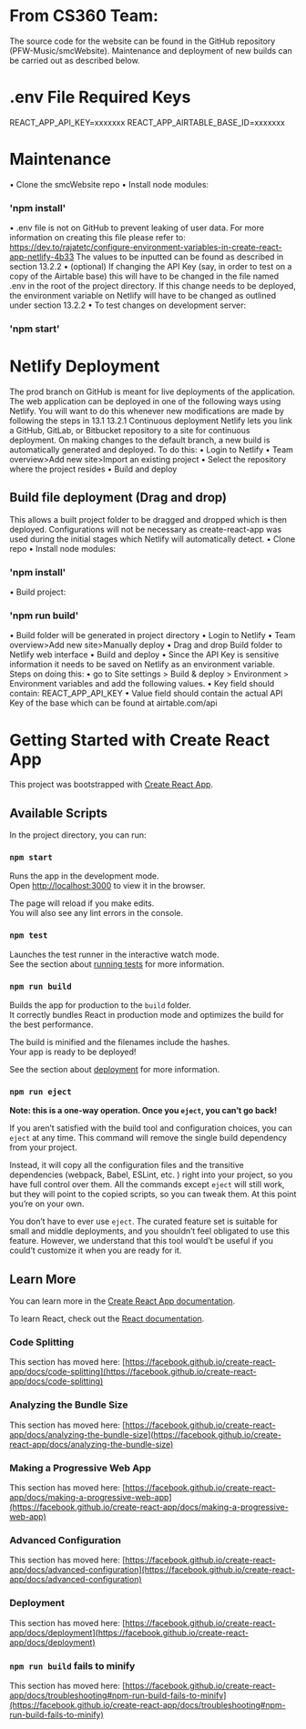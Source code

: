 # From CS360 Team:

The source code for the website can be found in the GitHub repository (PFW-Music/smcWebsite). Maintenance and deployment
of new builds can be carried out as described below.

# .env File Required Keys

REACT_APP_API_KEY=xxxxxxx
REACT_APP_AIRTABLE_BASE_ID=xxxxxxx

# Maintenance

• Clone the smcWebsite repo
• Install node modules:

### 'npm install'

• .env file is not on GitHub to prevent leaking of user data. For more information on creating this file please refer
to: https://dev.to/rajatetc/configure-environment-variables-in-create-react-app-netlify-4b33
The values to be inputted can be found as described in section 13.2.2
• (optional) If changing the API Key (say, in order to test on a copy of the Airtable base) this will have to be changed
in the file named .env in the root of the project directory. If this change needs to be deployed, the environment
variable on Netlify will have to be changed as outlined under section 13.2.2
• To test changes on development server:

### 'npm start'

# Netlify Deployment

The prod branch on GitHub is meant for live deployments of the application. The web application can be deployed in one
of the following ways using Netlify. You will want to do this whenever new modifications are made by following the steps
in 13.1
13.2.1 Continuous deployment
Netlify lets you link a GitHub, GitLab, or Bitbucket repository to a site for continuous deployment. On making changes
to the default branch, a new build is automatically generated and deployed. To do this:
• Login to Netlify
• Team overview>Add new site>Import an existing project
• Select the repository where the project resides
• Build and deploy

## Build file deployment (Drag and drop)

This allows a built project folder to be dragged and dropped which is then deployed. Configurations will not be
necessary as create-react-app was used during the initial stages which Netlify will automatically detect.
• Clone repo
• Install node modules:

### 'npm install'

• Build project:

### 'npm run build'

• Build folder will be generated in project directory
• Login to Netlify
• Team overview>Add new site>Manually deploy
• Drag and drop Build folder to Netlify web interface
• Build and deploy
• Since the API Key is sensitive information it needs to be saved on Netlify as an environment variable. Steps on doing
this:
• go to Site settings > Build & deploy > Environment > Environment variables and add the following values.
• Key field should contain: REACT_APP_API_KEY
• Value field should contain the actual API Key of the base which can be found at airtable.com/api

# Getting Started with Create React App

This project was bootstrapped with [Create React App](https://github.com/facebook/create-react-app).

## Available Scripts

In the project directory, you can run:

### `npm start`

Runs the app in the development mode.\
Open [http://localhost:3000](http://localhost:3000) to view it in the browser.

The page will reload if you make edits.\
You will also see any lint errors in the console.

### `npm test`

Launches the test runner in the interactive watch mode.\
See the section about [running tests](https://facebook.github.io/create-react-app/docs/running-tests) for more
information.

### `npm run build`

Builds the app for production to the `build` folder.\
It correctly bundles React in production mode and optimizes the build for the best performance.

The build is minified and the filenames include the hashes.\
Your app is ready to be deployed!

See the section about [deployment](https://facebook.github.io/create-react-app/docs/deployment) for more information.

### `npm run eject`

**Note: this is a one-way operation. Once you `eject`, you can’t go back!**

If you aren’t satisfied with the build tool and configuration choices, you can `eject` at any time. This command will
remove the single build dependency from your project.

Instead, it will copy all the configuration files and the transitive dependencies (webpack, Babel, ESLint, etc. ) right
into your project, so you have full control over them. All the commands except `eject` will still work, but they will
point to the copied scripts, so you can tweak them. At this point you’re on your own.

You don’t have to ever use `eject`. The curated feature set is suitable for small and middle deployments, and you
shouldn’t feel obligated to use this feature. However, we understand that this tool would’t be useful if you could’t
customize it when you are ready for it.

## Learn More

You can learn more in
the [Create React App documentation](https://facebook.github.io/create-react-app/docs/getting-started).

To learn React, check out the [React documentation](https://reactjs.org/).

### Code Splitting

This section has moved
here: [https://facebook.github.io/create-react-app/docs/code-splitting](https://facebook.github.io/create-react-app/docs/code-splitting)

### Analyzing the Bundle Size

This section has moved
here: [https://facebook.github.io/create-react-app/docs/analyzing-the-bundle-size](https://facebook.github.io/create-react-app/docs/analyzing-the-bundle-size)

### Making a Progressive Web App

This section has moved
here: [https://facebook.github.io/create-react-app/docs/making-a-progressive-web-app](https://facebook.github.io/create-react-app/docs/making-a-progressive-web-app)

### Advanced Configuration

This section has moved
here: [https://facebook.github.io/create-react-app/docs/advanced-configuration](https://facebook.github.io/create-react-app/docs/advanced-configuration)

### Deployment

This section has moved
here: [https://facebook.github.io/create-react-app/docs/deployment](https://facebook.github.io/create-react-app/docs/deployment)

### `npm run build` fails to minify

This section has moved
here: [https://facebook.github.io/create-react-app/docs/troubleshooting#npm-run-build-fails-to-minify](https://facebook.github.io/create-react-app/docs/troubleshooting#npm-run-build-fails-to-minify)
